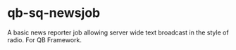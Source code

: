 # qb-sq-newsjob
A basic news reporter job allowing server wide text broadcast in the style of radio. For QB Framework.

